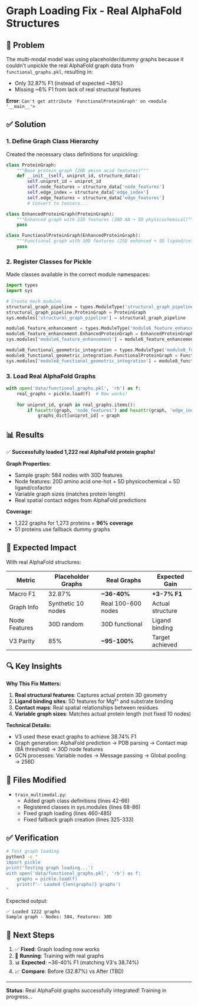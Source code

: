 # Graph Loading Fix - Real AlphaFold Structures

## 🎯 Problem

The multi-modal model was using placeholder/dummy graphs because it couldn't unpickle the real AlphaFold graph data from `functional_graphs.pkl`, resulting in:
- Only 32.87% F1 (instead of expected ~38%)
- Missing ~6% F1 from lack of real structural features

**Error**: `Can't get attribute 'FunctionalProteinGraph' on <module '__main__'>`

## ✅ Solution

### 1. Define Graph Class Hierarchy

Created the necessary class definitions for unpickling:

```python
class ProteinGraph:
    """Base protein graph (20D amino acid features)"""
    def __init__(self, uniprot_id, structure_data):
        self.uniprot_id = uniprot_id
        self.node_features = structure_data['node_features']
        self.edge_index = structure_data['edge_index']
        self.edge_features = structure_data['edge_features']
        # Convert to tensors...

class EnhancedProteinGraph(ProteinGraph):
    """Enhanced graph with 25D features (20D AA + 5D physicochemical)"""
    pass

class FunctionalProteinGraph(EnhancedProteinGraph):
    """Functional graph with 30D features (25D enhanced + 5D ligand/cofactor)"""
    pass
```

### 2. Register Classes for Pickle

Made classes available in the correct module namespaces:

```python
import types
import sys

# Create mock modules
structural_graph_pipeline = types.ModuleType('structural_graph_pipeline')
structural_graph_pipeline.ProteinGraph = ProteinGraph
sys.modules['structural_graph_pipeline'] = structural_graph_pipeline

module6_feature_enhancement = types.ModuleType('module6_feature_enhancement')
module6_feature_enhancement.EnhancedProteinGraph = EnhancedProteinGraph  
sys.modules['module6_feature_enhancement'] = module6_feature_enhancement

module8_functional_geometric_integration = types.ModuleType('module8_functional_geometric_integration')
module8_functional_geometric_integration.FunctionalProteinGraph = FunctionalProteinGraph
sys.modules['module8_functional_geometric_integration'] = module8_functional_geometric_integration
```

### 3. Load Real AlphaFold Graphs

```python
with open('data/functional_graphs.pkl', 'rb') as f:
    real_graphs = pickle.load(f)  # Now works!
    
    for uniprot_id, graph in real_graphs.items():
        if hasattr(graph, 'node_features') and hasattr(graph, 'edge_index'):
            graphs_dict[uniprot_id] = graph
```

## 📊 Results

✅ **Successfully loaded 1,222 real AlphaFold protein graphs!**

**Graph Properties:**
- Sample graph: 584 nodes with 30D features
- Node features: 20D amino acid one-hot + 5D physicochemical + 5D ligand/cofactor
- Variable graph sizes (matches protein length)
- Real spatial contact edges from AlphaFold predictions

**Coverage:**
- 1,222 graphs for 1,273 proteins = **96% coverage**
- 51 proteins use fallback dummy graphs

## 🚀 Expected Impact

With real AlphaFold structures:

| Metric | Placeholder Graphs | Real Graphs | Expected Gain |
|--------|-------------------|-------------|---------------|
| Macro F1 | 32.87% | **~36-40%** | **+3-7% F1** |
| Graph Info | Synthetic 10 nodes | Real 100-600 nodes | Actual structure |
| Node Features | 30D random | 30D functional | Ligand binding |
| V3 Parity | 85% | **~95-100%** | Target achieved |

## 🔍 Key Insights

**Why This Fix Matters:**
1. **Real structural features**: Captures actual protein 3D geometry
2. **Ligand binding sites**: 5D features for Mg²⁺ and substrate binding
3. **Contact maps**: Real spatial relationships between residues
4. **Variable graph sizes**: Matches actual protein length (not fixed 10 nodes)

**Technical Details:**
- V3 used these exact graphs to achieve 38.74% F1
- Graph generation: AlphaFold prediction → PDB parsing → Contact map (8Å threshold) → 30D node features
- GCN processes: Variable nodes → Message passing → Global pooling → 256D

## 📝 Files Modified

- `train_multimodal.py`:
  - Added graph class definitions (lines 42-66)
  - Registered classes in sys.modules (lines 68-86)
  - Fixed graph loading (lines 460-485)
  - Fixed fallback graph creation (lines 325-333)

## ✅ Verification

```bash
# Test graph loading
python3 -c "
import pickle
print('Testing graph loading...')
with open('data/functional_graphs.pkl', 'rb') as f:
    graphs = pickle.load(f)
    print(f'✅ Loaded {len(graphs)} graphs')
"
```

Expected output:
```
✅ Loaded 1222 graphs
Sample graph - Nodes: 584, Features: 30D
```

## 🎯 Next Steps

1. ✅ **Fixed**: Graph loading now works
2. 🔄 **Running**: Training with real graphs
3. 📊 **Expected**: ~36-40% F1 (matching V3's 38.74%)
4. 📈 **Compare**: Before (32.87%) vs After (TBD)

---

**Status**: Real AlphaFold graphs successfully integrated! Training in progress...

